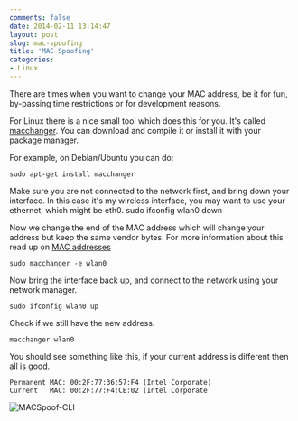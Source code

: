 ```yaml
---
comments: false
date: 2014-02-11 13:14:47
layout: post
slug: mac-spoofing
title: 'MAC Spoofing'
categories:
- Linux
---
```

There are times when you want to change your MAC address, be it for fun, by-passing time restrictions or for development reasons. 

For Linux there is a nice small tool which does this for you. It's called [macchanger](https://github.com/alobbs/macchanger). You can download and compile it or install it with your package manager.

For example, on Debian/Ubuntu you can do: 

    sudo apt-get install macchanger

Make sure you are not connected to the network first, and bring down your interface. In this case it's my wireless interface, you may want to use your ethernet, which might be eth0.
    sudo ifconfig wlan0 down

Now we change the end of the MAC address which will change your address but keep the same vendor bytes. For more information about this read up on [MAC addresses](https://en.wikipedia.org/wiki/MAC_address) 

    sudo macchanger -e wlan0

Now bring the interface back up, and connect to the network using your network manager.

    sudo ifconfig wlan0 up

Check if we still have the new address.

    macchanger wlan0

You should see something like this, if your current address is different then all is good.

    Permanent MAC: 00:2F:77:36:57:F4 (Intel Corporate)
    Current   MAC: 00:2F:77:F4:CE:02 (Intel Corporate

![MACSpoof-CLI](http://port22.co.uk/i/MACSpoof.png)
